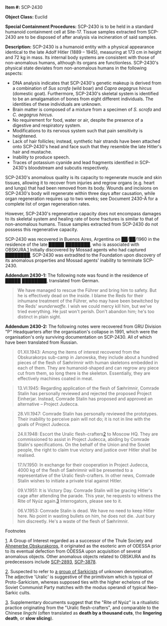 **Item #:** SCP-2430

**Object Class:** Euclid

**Special Containment Procedures:** SCP-2430 is to be held in a standard humanoid containment cell at Site-17. Tissue samples extracted from SCP-2430 are to be disposed of after analysis via incineration of said samples.

**Description:** SCP-2430 is a humanoid entity with a physical appearance identical to the late Adolf Hitler (1889 – 1945), measuring at 173 cm in height and 72 kg in mass. Its internal body systems are consistent with those of non-anomalous humans, although its organs are functionless. SCP-2430's physical state deviates from non-anomalous humans in the following aspects:

*   DNA analysis indicates that SCP-2430's genetic makeup is derived from a combination of _Sus scrofa_ (wild boar) and _Capra aegagrus hircus_ (domestic goat). Furthermore, SCP-2430's skeletal system is identified to be an amalgamation of bones from eight different individuals. The identities of these individuals are unknown.
*   Brain matter is composed of a mixture from a specimen of _S. scrofa_ and _C. aegagrus hircus_.
*   No requirement for food, water or air, despite the presence of a digestive and respiratory system.
*   Modifications to its nervous system such that pain sensitivity is heightened.
*   Lack of hair follicles; instead, synthetic hair strands have been attached onto SCP-2430's head and face such that they resemble the late Hitler's hair and mustache.
*   Inability to produce speech.
*   Traces of potassium cyanide and lead fragments identified in SCP-2430's bloodstream and subcutis respectively.

SCP-2430's anomalous quality is its capacity to regenerate muscle and skin tissues, allowing it to recover from injuries and regrow organs (e.g. heart and lungs) that had been removed from its body. Wounds and incisions on SCP-2430's body will regenerate within three days after causation, while organ regeneration requires up to two weeks; see Document 2430-Ä for a complete list of organ regeneration rates.

However, SCP-2430's regenerative capacity does not encompass damages to its skeletal system and healing rate of bone fractures is similar to that of non-anomalous humans. Tissue samples extracted from SCP-2430 do not possess this regenerative capacity.

SCP-2430 was recovered in Buenos Aires, Argentina on ██/██/1960 in the residence of the late █████ ████████, who is associated with OBSKURA.[1](javascript:;) Initially discovered by Mossad agents who had captured ████████, SCP-2430 was extradited to the Foundation upon discovery of its anomalous properties and Mossad agents' inability to terminate SCP-2430.

**Addendum 2430-1:** The following note was found in the residence of █████ ████████, translated from German.

> We have managed to rescue the Führer and bring him to safety. But he is effectively dead on the inside. I blame the Reds for their inhumane treatment of the Führer, who may have been bewitched by the Reds' _wunderwaffe_. I wish we could mercy kill him, but we've tried everything. He just won't perish. Don't abandon him; he's too distinct in plain sight.

**Addendum 2430-2:** The following notes were recovered from GRU Division "P" Headquarters after the organisation's collapse in 1991, which were the organisation's only surviving documentation on SCP-2430. All of which have been translated from Russian.

> 01.XII.1943: Among the items of interest recovered from the Obskurakorps sub-camp in Janowska, they include about a hundred pieces of the flesh of Sæhrímnir with human skeletons embedded in each of them. They are humanoid-shaped and can regrow any piece cut from them, so long there is the skeleton. Essentially, they are effectively machines coated in meat.

> 13.VI.1945: Regarding application of the flesh of Sæhrímnir, Comrade Stalin has personally reviewed and rejected the proposed Project Einherjar. Instead, Comrade Stalin has proposed and approved an alternative – Project Judecca.

> 28.VII.1947: Comrade Stalin has personally reviewed the prototypes. Their inability to perceive pain will not do; it is not in line with the goals of Project Judecca.

> 24.II.1948: Escort the Uralic flesh-crafters[2](javascript:;) to Moscow HQ. They are commissioned to assist in Project Judecca, abiding by Comrade Stalin's specifications. On the behalf of the Union and the Soviet people, the right to claim true victory and justice over Hitler shall be realised.

> 17.IV.1950: In exchange for their cooperation in Project Judecca, 4000 kg of the flesh of Sæhrímnir will be presented to a representative of the Uralic flesh-crafters. In other news, Comrade Stalin wishes to initiate a private trial against Hitler.

> 09.V.1951: It is Victory Day. Comrade Stalin will be gracing Hitler's cage after attending the parade. This year, he requests to witness the Rite of Nyúz again.[3](javascript:;) Interrogators, please see to it.

> 06.V.1953: Comrade Stalin is dead. We have no need to keep Hitler here. No point in wasting bullets on him, he does not die. Just bury him discreetly. He's a waste of the flesh of Sæhrímnir.

Footnotes

[1](javascript:;). A Group of Interest regarded as a successor of the Thule Society and [Ahnenerbe Obskurakorps](/aboard-the-train-to-berlin), it originated as the esoteric arm of ODESSA prior to its eventual defection from ODESSA upon acquisition of several anomalous objects. Other anomalous objects related to OBSKURA and its predecessors include [SCP-2893](/scp-2893), [SCP-3878](/scp-3878).

[2](javascript:;). Suspected to refer to [a group of Sarkicists](/sarkicism-hub) of unknown denomination. The adjective 'Uralic' is suggestive of the primitivism which is typical of Proto-Sarkicism, whereas supposed ties with the higher echelons of the Soviet Communist Party matches with the modus operandi of typical Neo-Sarkic cults.

[3](javascript:;). Supplementary documents suggest that the "Rite of Nyúz" is a ritualistic practice originating from the "Uralic flesh-crafters", and comparable to the Chinese _lingchi_ (often translated as **death by a thousand cuts**, the **lingering death**, or **slow slicing**).